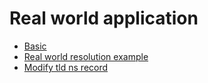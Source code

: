 # Real world application

- [Basic](./0-basic-gandi-dns.md)
- [Real world resolution example](./1-real-world-resolution-example.md)
- [Modify tld ns record](./2-modify-tld-ns-record.md)